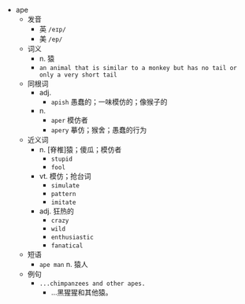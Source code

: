 - ape
  - 发音
    - 英 `/eɪp/`
    - 美 `/ep/`
  - 词义
    - n. 猿
    - `an animal that is similar to a monkey but has no tail or only a very short tail`
  - 同根词
    - adj.
      - `apish` 愚蠢的；一味模仿的；像猴子的
    - n.
      - `aper` 模仿者
      - `apery` 摹仿；猴舍；愚蠢的行为
  - 近义词
    - n. [脊椎]猿；傻瓜；模仿者
      - `stupid`
      - `fool`
    - vt. 模仿；抢台词
      - `simulate`
      - `pattern`
      - `imitate`
    - adj. 狂热的
      - `crazy`
      - `wild`
      - `enthusiastic`
      - `fanatical`
  - 短语
    - `ape man` n. 猿人 
  - 例句
    - `...chimpanzees and other apes.`
      - …黑猩猩和其他猿。

